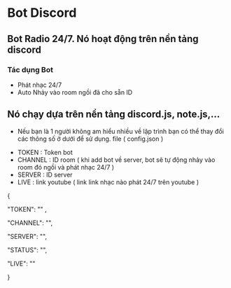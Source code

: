 # Bot Discord
## Bot Radio 24/7. Nó hoạt động trên nền tảng discord 
### Tác dụng Bot

- Phát nhạc 24/7
- Auto Nhảy vào room ngồi đã cho sẵn ID

Nó chạy dựa trên nền tảng discord.js, note.js,...
-------------------------------------------------------------------------

- Nếu bạn là 1 người không am hiểu nhiều về lập trình bạn có thể thay đổi các thông số ở dưới để sử dụng. file ( config.json )

* TOKEN : Token bot
* CHANNEL : ID room ( khi add bot về server, bot sẽ tự động nhảy vào room đó ngồi và phát nhạc 24/7 )
* SERVER : ID server
* LIVE : link youtube ( link link nhạc nào phát 24/7 trên youtube )

{

  "TOKEN": "" ,
  
  "CHANNEL": "",
  
  "SERVER": "",
  
  "STATUS": "",
  
  "LIVE": ""
  
}
